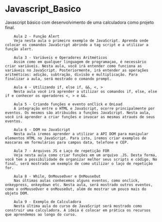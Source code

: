 Javascript_Basico
=================

Javascript básico com desenvolvimento de uma calculadora como projeto final.

		Aula 2 - Função Alert	 
 	 	Veja nesta aula o primeiro exemplo de JavaScript. Aprenda onde colocar os comandos JavaScript abrindo a tag script e a utilizar a função alert.	 
 	 	 	 	 
 		Aula 3 - Variáveis e Operadores Aritméticos	 
 	 	Assim como em qualquer linguagem de programaçao, é necessário criar variáveis. Nesta aula, você irá entender como funciona as variáveis no JavaScript. Posteriormente, irá entender as operações aritméticas: adição, subtração, divisão e multiplicação. Para finalizar a aula, será mostrado o comando prompt.	 
 	 	
 		Aula 4 - Utilizando if, else if, &&, <, >	 
 	 	Nesta aula você irá aprender a utilizar os comandos if, else, else if e conhecer os operadores <, > e &&.	 
 	 	 	 	
 		Aula 5 - Criando funções e evento onClick e OnLoad	 
 	 	A integração entre o HTML e JavaScript, ocorre principalmente por eventos. Os mesmos são atribuidos a funções JavaScript. Nesta aula, você irá aprender a criar funções e invocar as mesmas através de seus eventos.	 
 	 	 	 	
 		Aula 6 - DOM no JavaScript	 
 	 	Nesta aula iremos aprender a utilizar a API DOM para manipular elementos HTML no JavaScript. Para isto, iremos criar exemplos de mascaras em formulários para campos data, telefone e CEP.	 
 	 	 	 	
 		Aula 7 - Arquivos JS e Laço de repetição FOR	 
 	 	Veja nesta aula como criar funções em um arquivo .JS. Desta forma, você tem a possibilidade de organizar melhor seus scripts e código. No final, será mostrado um exemplo de como utilizar o laço de repetição for.	 
 	 	 	 	
 		Aula 8 - While, OnMouseOver e OnMouseOut	 
 	 	Nas últimas aulas conhecemos alguns eventos, como onclick, onkeypress, onkeydown etc. Nesta aula, será mostrado outros eventos, como o onMouseOver e onMouseOut, além de mostrar um pouco mais do objeto DOM.	 
 	 	 	 	
 		Aula 9 - Exemplo de Calculadora	 
 	 	Nesta última aula do curso de JavaScript será mostrado como construir uma calculadora. A ideia é colocar em prática os recursos que aprendemos ao longo do curso.
